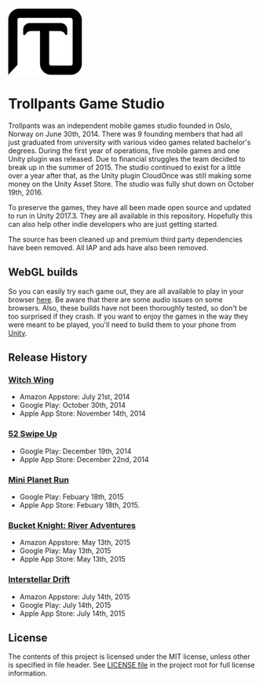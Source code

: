 ![logo](TrollpantsLogo.png)

# Trollpants Game Studio
Trollpants was an independent mobile games studio founded in Oslo, Norway on June 30th, 2014. There was 9 founding members that had all just graduated from university with various video games related bachelor's degrees. During the first year of operations, five mobile games and one Unity plugin was released. Due to financial struggles the team decided to break up in the summer of 2015. The studio continued to exist for a little over a year after that, as the Unity plugin CloudOnce was still making some money on the Unity Asset Store. The studio was fully shut down on October 19th, 2016.

To preserve the games, they have all been made open source and updated to run in Unity 2017.3. They are all available in this repository. Hopefully this can also help other indie developers who are just getting started.

The source has been cleaned up and premium third party dependencies have been removed. All IAP and ads have also been removed.

## WebGL builds
So you can easily try each game out, they are all available to play in your browser [here](http://jizc.github.io/Trollpants). Be aware that there are some audio issues on some browsers. Also, these builds have not been thoroughly tested, so don't be too surprised if they crash. If you want to enjoy the games in the way they were meant to be played, you'll need to build them to your phone from [Unity](https://unity3d.com/).

## Release History
### [Witch Wing](WitchWing)
* Amazon Appstore: July 21st, 2014
* Google Play: October 30th, 2014
* Apple App Store: November 14th, 2014

### [52 Swipe Up](52SwipeUp)
* Google Play: December 19th, 2014
* Apple App Store: December 22nd, 2014

### [Mini Planet Run](MiniPlanetRun)
* Google Play: Febuary 18th, 2015
* Apple App Store: Febuary 18th, 2015.

### [Bucket Knight: River Adventures](BucketKnight)
* Amazon Appstore: May 13th, 2015
* Google Play: May 13th, 2015
* Apple App Store: May 13th, 2015

### [Interstellar Drift](InterstellarDrift)
* Amazon Appstore: July 14th, 2015
* Google Play: July 14th, 2015
* Apple App Store: July 14th, 2015

## License
The contents of this project is licensed under the MIT license, unless other is specified in file header. See [LICENSE file](./LICENSE) in the project root for full license information.
